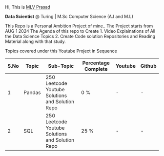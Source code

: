 

Hi, This is [MLV Prasad](https://www.linkedin.com/in/mlvprasadofficial/)

**Data Scientist** @ Turing | M.Sc Computer Science (A.I and M.L)


This Repo is a Personal Ambition Project of mine.. The Project starts from AUG 1 2024
The Agenda of this repo to Create 
    1. Video Explainations of All the Data Science Topics
    2. Create Code solution Repositories and Reading Material along with that study.

Topics covered under this Youtube Project in Sequence

| S.No | Topic | Sub-Topic | Percentage Complete | Youtube | Github |
|----------|----------|----------|----------|-------|------------|
| 1 | Pandas | 250 Leetcode Youtube Solutions and Solution Repo | 0 % | - | - |
| 2 | SQL | 250 Leetcode Youtube Solutions and Solution Repo | 25 % | - | - |